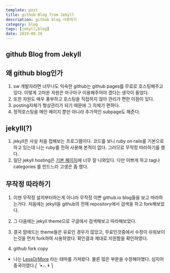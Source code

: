 ```yaml
---
template: post
title: github Blog from Jekyll
description: github blog 사용하기
category: blog
tags: [jekyll,blog]
date: 2019-08-26
---
```


## github Blog from Jekyll

## 왜 github blog인가

1. sw 개발자라면 너무나도 익숙한 github는 github pages를 무료로 호스팅해주고 있다. 이렇게 고마운 자원은 마구마구 이용해주어야 겠다는 생각이 들었다.
2. 또한 자원도 매우 풍부하고 호스팅을 직접하지 않아 관리가 편한 이점이 있다.
3. posting자체가 형상관리가 되기 때문에 그 자체가 편하다.
4. 정적호스팅을 메인 페이지 뿐만 아니라 추가적인 subpage도 해준다.

## jekyll(?)

1. jekyll은 사실 처음 접해보는 프로그램이다. 코드를 보니 ruby on rails를 기본으로 하고 있는데 나는 ruby를 전혀 사용해 본적이 없다. 그러므로 무작정 따라하기를 했다.  
2. 일단 jekyll hosting은 [기본 페이지](https://jekyllrb-ko.github.io/docs/home/)에 너무 잘 나와있다. 다만 이쁘게 하고 tag나 categories 를 만드느라 고생은 좀 했다.

## 무작정 따라하기

1. 이젠 무작정 설치부터하는게 아니라 무작정 이쁜 github.io blog들을 보고 따라하는거다. 처음에는 jekyll을 github의 전체 repository에서 검색을 하고 fork해보았다.
2. 그 다음에는 jekyll theme으로 구글에서 검색해보고 따라해보았다.
3. 결국 맘에드는 theme들은 유료인 경우가 많았고, 무료인것중에서 수정이 쉬워보이는것을 먼저 fork하여 사용하였다.
확인결과 제대로 지원함을 확인하였다.

4. github fork copy

- 나는 [LessOrMore](http://jekyllthemes.org/themes/Less-Or-More/) 라는 테마를 가져왔다. 물론 많은 부분을 수정해야했다. 심지어 중국어였다.⎛    ᷄  •⌓   •᷅      ⎞
